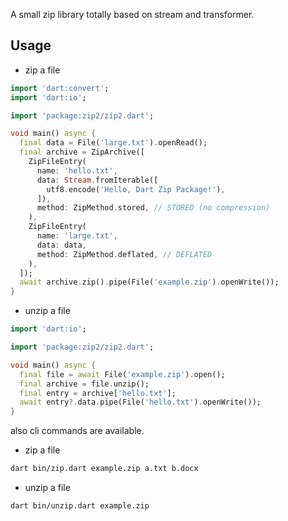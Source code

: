 A small zip library totally based on stream and transformer.

## Usage

* zip a file

```dart
import 'dart:convert';
import 'dart:io';

import 'package:zip2/zip2.dart';

void main() async {
  final data = File('large.txt').openRead();
  final archive = ZipArchive([
    ZipFileEntry(
      name: 'hello.txt',
      data: Stream.fromIterable([
        utf8.encode('Hello, Dart Zip Package!'),
      ]),
      method: ZipMethod.stored, // STORED (no compression)
    ),
    ZipFileEntry(
      name: 'large.txt',
      data: data,
      method: ZipMethod.deflated, // DEFLATED
    ),
  ]);
  await archive.zip().pipe(File('example.zip').openWrite());
}
```
* unzip a file
```dart
import 'dart:io';

import 'package:zip2/zip2.dart';

void main() async {
  final file = await File('example.zip').open();
  final archive = file.unzip();
  final entry = archive['hello.txt'];
  await entry?.data.pipe(File('hello.txt').openWrite());
}
```
also cli commands are available.

* zip a file
```bash
dart bin/zip.dart example.zip a.txt b.docx
```

* unzip a file
```bash
dart bin/unzip.dart example.zip
```

